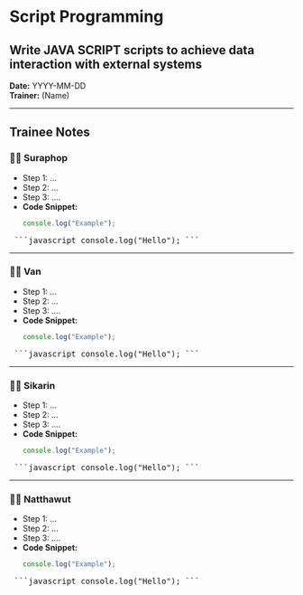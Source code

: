 # Script Programming
## Write JAVA SCRIPT scripts to achieve data interaction with external systems

**Date:** YYYY-MM-DD  
**Trainer:** (Name)

---

## Trainee Notes

### 🧑‍💻 Suraphop
- Step 1: ...
- Step 2: ...
- Step 3: ....
- **Code Snippet:**
  ```javascript
  console.log("Example");
  ```
<pre> ```javascript console.log("Hello"); ``` </pre>

  



---

### 🧑‍💻 Van
- Step 1: ...
- Step 2: ...
- Step 3: ....
- **Code Snippet:**
  ```javascript
  console.log("Example");
  ```
<pre> ```javascript console.log("Hello"); ``` </pre>

---

### 🧑‍💻 Sikarin
- Step 1: ...
- Step 2: ...
- Step 3: ....
- **Code Snippet:**
  ```javascript
  console.log("Example");
  ```
<pre> ```javascript console.log("Hello"); ``` </pre>

---

### 🧑‍💻 Natthawut
- Step 1: ...
- Step 2: ...
- Step 3: ....
- **Code Snippet:**
  ```javascript
  console.log("Example");
  ```
<pre> ```javascript console.log("Hello"); ``` </pre>

